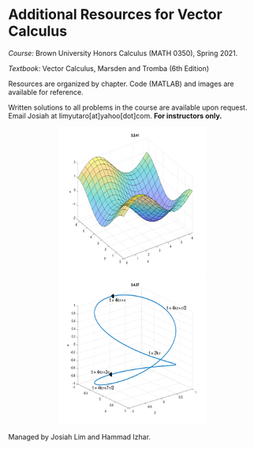 # Additional Resources for Vector Calculus

*Course:* Brown University Honors Calculus (MATH 0350), Spring 2021.

*Textbook:* Vector Calculus, Marsden and Tromba (6th Edition)

Resources are organized by chapter. Code (MATLAB) and images are available for reference.

Written solutions to all problems in the course are available upon request. Email Josiah at limyutaro[at]yahoo[dot]com. __For instructors only.__

<p align="center">
<img src="/chapter3/images/ex-3-3-41.png" width="300" height="300"> <img src="/chapter3/images/ex-3-4-37.png" width="300" height="300">
</p>

Managed by Josiah Lim and Hammad Izhar.

